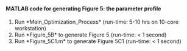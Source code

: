 #### MATLAB code for generating Figure 5: the parameter profile
<ol>
  <li>Run *Main_Optimization_Process* (run-time: 5-10 hrs on 10-core workstation) </li>
  <li>Run *Figure_5B* to generate Figure 5 (run-time: &lt; 1 second)</li>
  <li>Run *Figure_5C1.m* to generate Figure 5C1 (run-time: &lt; 1 second)</li>
</ol>
